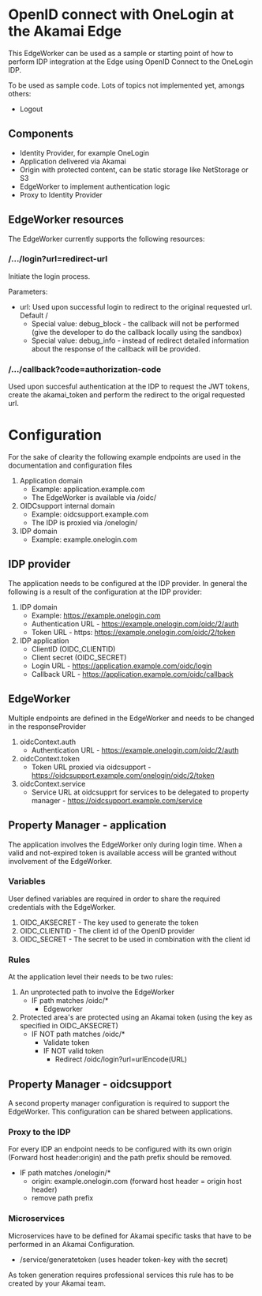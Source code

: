 # OpenID connect with OneLogin at the Akamai Edge
This EdgeWorker can be used as a sample or starting point of how to perform IDP integration at the Edge using OpenID Connect to the OneLogin IDP.

To be used as sample code. Lots of topics not implemented yet, amongs others:
- Logout

## Components
- Identity Provider, for example OneLogin
- Application delivered via Akamai
- Origin with protected content, can be static storage like NetStorage or S3
- EdgeWorker to implement authentication logic
- Proxy to Identity Provider

## EdgeWorker resources
The EdgeWorker currently supports the following resources:
### /.../login?url=redirect-url
Initiate the login process.

Parameters:
- url: Used upon successful login to redirect to the original requested url. Default /
   - Special value: debug_block - the callback will not be performed (give the developer to do the callback locally using the sandbox)
   - Special value: debug_info - instead of redirect detailed information about the response of the callback will be provided.
### /.../callback?code=authorization-code
Used upon succesful authentication at the IDP to request the JWT tokens, create the akamai_token and perform the redirect to the origal requested url.

# Configuration
For the sake of clearity the following example endpoints are used in the documentation and configuration files
1. Application domain
   - Example: application.example.com
   - The EdgeWorker is available via /oidc/
1. OIDCsupport internal domain
   - Example: oidcsupport.example.com
   - The IDP is proxied via /onelogin/
1. IDP domain
   - Example: example.onelogin.com

## IDP provider
The application needs to be configured at the IDP provider. In general the following is a result of the configuration at the IDP provider:
1. IDP domain
   - Example: https://example.onelogin.com
   - Authentication URL - https://example.onelogin.com/oidc/2/auth
   - Token URL - https: https://example.onelogin.com/oidc/2/token
1. IDP application
   - ClientID (OIDC_CLIENTID)
   - Client secret (OIDC_SECRET)
   - Login URL - https://application.example.com/oidc/login
   - Callback URL - https://application.example.com/oidc/callback

## EdgeWorker
Multiple endpoints are defined in the EdgeWorker and needs to be changed in the responseProvider
1. oidcContext.auth
   - Authentication URL - https://example.onelogin.com/oidc/2/auth
1. oidcContext.token
   - Token URL proxied via oidcsupport - https://oidcsupport.example.com/onelogin/oidc/2/token
1. oidcContext.service
   - Service URL at oidcsupprt for services to be delegated to property manager - https://oidcsupport.example.com/service

## Property Manager - application
The application involves the EdgeWorker only during login time. When a valid and not-expired token is available access will be granted without involvement of the EdgeWorker.
### Variables
User defined variables are required in order to share the required credentials with the EdgeWorker.
1. OIDC_AKSECRET - The key used to generate the token
1. OIDC_CLIENTID - The client id of the OpenID provider
1. OIDC_SECRET - The secret to be used in combination with the client id 
### Rules
At the application level their needs to be two rules:
1. An unprotected path to involve the EdgeWorker
   - IF path matches /oidc/*
      - Edgeworker
1. Protected area's are protected using an Akamai token (using the key as specified in OIDC_AKSECRET)
   - IF NOT path matches /oidc/*
      - Validate token
      - IF NOT valid token
         - Redirect /oidc/login?url=urlEncode(URL)
   
## Property Manager - oidcsupport
A second property manager configuration is required to support the EdgeWorker. This configuration can be shared between applications. 

### Proxy to the IDP
For every IDP an endpoint needs to be configured with its own origin (Forward host header:origin) and the path prefix should be removed.
- IF path matches /onelogin/*
   - origin: example.onelogin.com (forward host header = origin host header)
   - remove path prefix

### Microservices
Microservices have to be defined for Akamai specific tasks that have to be performed in an Akamai Configuration.
- /service/generatetoken (uses header token-key with the secret)

As token generation requires professional services this rule has to be created by your Akamai team.







